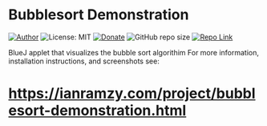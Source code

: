 # Bubblesort Demonstration
[![Author](https://img.shields.io/badge/Author-ianramzy-brightgreen.svg)](https://ianramzy.com)
![License: MIT](https://img.shields.io/badge/License-MIT-yellow.svg) 
[![Donate](https://img.shields.io/badge/Donate-PayPal-brightgreen.svg)](https://paypal.me/ianramzy)
![GitHub repo size](https://img.shields.io/github/repo-size/ianramzy/bubblesort-demonstration.svg)
[![Repo Link](https://img.shields.io/badge/Repo-Link-black.svg)](https://github.com/ianramzy/bubblesort-demonstration)

BlueJ applet that visualizes the bubble sort algorithim
For more information, installation instructions, and screenshots see:
# https://ianramzy.com/project/bubblesort-demonstration.html

